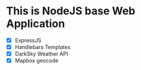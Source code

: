 # This is NodeJS base Web Application

- [x] ExpressJS
- [x] Handlebars Templates
- [x] DarkSky Weather API
- [x] Mapbox geocode